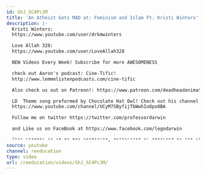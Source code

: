 ```yaml
---
id: ShJ_SC4PcJM
title: 'An Atheist Gets MAD at: Feminism and Islam Ft. Kristi Winters'
description: |-
  Kristi Winters:
  https://www.youtube.com/user/drkmwinters

  Love Allah 328:
  https://www.youtube.com/user/LoveAllah328

  NEW Videos Every Week! Subscribe for more AWESOMENESS

  check out Aaron's podcast: Cine-Tific!
  http://www.lemmelistenpodcasts.com/cine-tific

  Also check us out on Patreon!: https://www.patreon.com/deadheadanimation

  LD  Theme song preformed by Chocolate Hat Owl! Check out his channel!
  https://www.youtube.com/channel/UCyM7SByfijTbWwhIoOpo8BA

  Follow me on twitter https://twitter.com/professordarwin

  and Like us on FaceBook at https://www.facebook.com/legodarwin

  ᵀʰᶦˢ ᶜʰᵃᶰᶰᵉᶫ ᶦˢ ᶦᶰ ᶰᵒ ʷᵃʸ ˢᵖᵒᶰˢᵒʳᵉᵈ, ᵃᵘᵗʰᵒʳᶦᶻᵉᵈ ᵒʳ ᵉᶰᵈᵒʳˢᵉᵈ ᵇʸ ᵗʰᵉ ᴸᴱᴳᴼ ᶜᵒᵐᵖᵃᶰʸ⋅
source: youtube
channel: reeducation
type: video
url: /reeducation/videos/ShJ_SC4PcJM/
---
```

